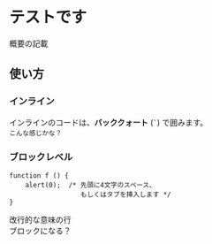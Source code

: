テストです
======================
概要の記載
 
 
使い方
------
### インライン ###
インラインのコードは、**バッククォート** (`` ` ``) で囲みます。  
`こんな感じかな？`
 
### ブロックレベル ###
    function f () {
        alert(0);  /* 先頭に4文字のスペース、
                      もしくはタブを挿入します */
    }
改行的な意味の行  
    ブロックになる？

